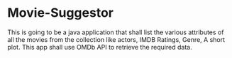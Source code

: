 # Movie-Suggestor
This is going to be a java application that shall list the various attributes of all the movies from the collection like actors, IMDB Ratings, Genre, A short plot. This app shall use OMDb API to retrieve the required data.
